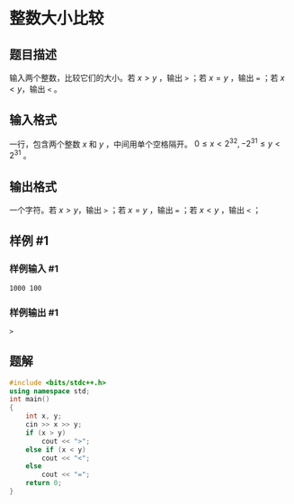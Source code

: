 # 整数大小比较

## 题目描述

输入两个整数，比较它们的大小。若 $x>y$ ，输出 `>` ；若 $x=y$ ，输出 `=` ；若 $x<y$，输出 `<` 。

## 输入格式

一行，包含两个整数 $x$ 和 $y$ ，中间用单个空格隔开。 $0 \le x<2^{32}, -2^{31} \le y<2^{31}$ 。

## 输出格式

一个字符。若 $x>y$，输出 `>` ；若 $x=y$ ，输出 `=` ；若 $x<y$ ，输出 `<` ；

## 样例 #1

### 样例输入 #1

```
1000 100
```

### 样例输出 #1

```
>
```

## 题解
```cpp
#include <bits/stdc++.h>
using namespace std;
int main()
{
    int x, y;
    cin >> x >> y;
    if (x > y)
        cout << ">";
    else if (x < y)
        cout << "<";
    else
        cout << "=";
    return 0;
}
```